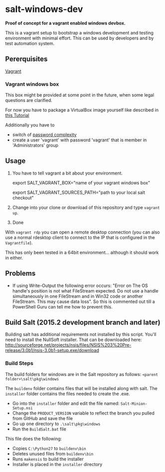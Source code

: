 # salt-windows-dev 

**Proof of concept for a vagrant enabled windows devbox.**

This is a vagrant setup to bootstrap a windows development and testing environment with minimal effort. This can be used by developers and by test automation system.

## Pererquisites

[Vagrant](https://docs.vagrantup.com)

### Vagrant windows box

This box might be provided at some point in the future, when some legal questions are clarified.

For now you have to package a VirtualBox image yourself like described in [this Tutorial](https://dennypc.wordpress.com/2014/06/09/creating-a-windows-box-with-vagrant-1-6/)


Additionally you have to

* switch of [password complexity](http://stackoverflow.com/questions/23260656/modify-local-security-policy-using-powershell) 
* create a user 'vagrant' with password 'vagrant' that is member in 'Administrators' group


## Usage

1. You have to tell vagrant a bit about your environment.

    export SALT_VAGRANT_BOX="name of your vagrant windows box"
    
    export SALT_VAGRANT_SOURCES_PATH="path to your local salt checkout"
    
2. Change into your clone or download of this repository and type ``vagrant up``.

3. Done

With ``vagrant rdp`` you can open a remote desktop connection (you can also use a normal rdesktop client to connect to the IP that is configured in the ``Vagrantfile``).


This has only been tested in a 64bit environment... although it should work in either.

## Problems
* If using Write-Output the following error occurs: "Error on The OS handle's position is not what FileStream expected. Do not use a handle simultaneously in one FileStream and in Win32 code or another FileStream. This may cause data loss". So this is commented out till a PowerShell Guru can tell me how to prevent this.


## Build Salt (2015.2 development branch and later)
Building salt has additional requirements not installed by this script. You'll need to install the NullSoft installer. That can be downloaded here: http://sourceforge.net/projects/nsis/files/NSIS%203%20Pre-release/3.0b1/nsis-3.0b1-setup.exe/download

### Build Steps
The build folders for windows are in the Salt repository as follows: ```<parent folder>\salt\pkg\windows```

The ```buildenv``` folder contains files that will be installed along with salt. The ```installer``` folder contains the files needed to create the .exe.
- Go into the ```installer``` folder and edit the file named: ```Salt-Minion-Setup.nsi```
- Change the ```PRODUCT_VERSION``` variable to reflect the branch you pulled from GitHub and save the file
- Go up one directory to ```.\salt\pkg\windows```
- Run the ```BuildSalt.bat``` file

This file does the following:
- Copies ```C:\Python27``` to ```buildenv\bin```
- Deletes unused files from ```buildenv\bin```
- Runs ```makensis``` to build the installer
- Installer is placed in the ```installer``` directory
